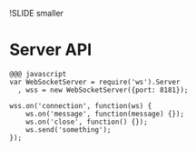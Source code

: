 !SLIDE smaller

# Server API

	@@@ javascript
	var WebSocketServer = require('ws').Server
	  , wss = new WebSocketServer({port: 8181});

	wss.on('connection', function(ws) {
		ws.on('message', function(message) {});
		ws.on('close', function() {});
		ws.send('something');
	});
